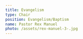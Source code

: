 ```yaml
---
title: Evangelism
type: Chair
position: Evangelism/Baptism
name: Pastor Rex Manuel
photo: /assets/rex-manuel-3-.jpg
---
```


